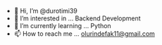- 👋 Hi, I’m @durotimi39
- 👀 I’m interested in ... Backend Development
- 🌱 I’m currently learning ... Python
- 📫 How to reach me ... olurindefak11@gmail.com
